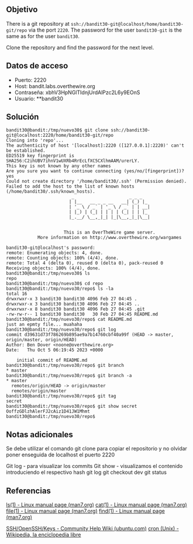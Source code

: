 ## Objetivo

There is a git repository at `ssh://bandit30-git@localhost/home/bandit30-git/repo` via the port `2220`. The password for the user `bandit30-git` is the same as for the user `bandit30`.

Clone the repository and find the password for the next level.
## Datos de acceso
- Puerto: 2220
- Host: bandit.labs.overthewire.org
- Contraseña: xbhV3HpNGlTIdnjUrdAlPzc2L6y9EOnS
- Usuario: **bandit30

## Solución

```
bandit30@bandit:/tmp/nuevo30$ git clone ssh://bandit30-git@localhost:2220/home/bandit30-git/repo
Cloning into 'repo'...
The authenticity of host '[localhost]:2220 ([127.0.0.1]:2220)' can't be established.
ED25519 key fingerprint is SHA256:C2ihUBV7ihnV1wUXRb4RrEcLfXC5CXlhmAAM/urerLY.
This key is not known by any other names
Are you sure you want to continue connecting (yes/no/[fingerprint])? yes
Could not create directory '/home/bandit30/.ssh' (Permission denied).
Failed to add the host to the list of known hosts (/home/bandit30/.ssh/known_hosts).
                         _                     _ _ _
                        | |__   __ _ _ __   __| (_) |_
                        | '_ \ / _` | '_ \ / _` | | __|
                        | |_) | (_| | | | | (_| | | |_
                        |_.__/ \__,_|_| |_|\__,_|_|\__|


                      This is an OverTheWire game server.
            More information on http://www.overthewire.org/wargames

bandit30-git@localhost's password:
remote: Enumerating objects: 4, done.
remote: Counting objects: 100% (4/4), done.
remote: Total 4 (delta 0), reused 0 (delta 0), pack-reused 0
Receiving objects: 100% (4/4), done.
bandit30@bandit:/tmp/nuevo30$ ls
repo
bandit30@bandit:/tmp/nuevo30$ cd repo
bandit30@bandit:/tmp/nuevo30/repo$ ls -la
total 16
drwxrwxr-x 3 bandit30 bandit30 4096 Feb 27 04:45 .
drwxrwxr-x 3 bandit30 bandit30 4096 Feb 27 04:45 ..
drwxrwxr-x 8 bandit30 bandit30 4096 Feb 27 04:45 .git
-rw-rw-r-- 1 bandit30 bandit30   30 Feb 27 04:45 README.md
bandit30@bandit:/tmp/nuevo30/repo$ cat README.md
just an epmty file... muahaha
bandit30@bandit:/tmp/nuevo30/repo$ git log
commit d39631d73f786269b895ae9a7b14760cbf40a99f (HEAD -> master, origin/master, origin/HEAD)
Author: Ben Dover <noone@overthewire.org>
Date:   Thu Oct 5 06:19:45 2023 +0000

    initial commit of README.md
bandit30@bandit:/tmp/nuevo30/repo$ git branch
* master
bandit30@bandit:/tmp/nuevo30/repo$ git branch -a
* master
  remotes/origin/HEAD -> origin/master
  remotes/origin/master
bandit30@bandit:/tmp/nuevo30/repo$ git tag
secret
bandit30@bandit:/tmp/nuevo30/repo$ git show secret
OoffzGDlzhAlerFJ2cAiz1D41JW1Mhmt
bandit30@bandit:/tmp/nuevo30/repo$
```


## Notas adicionales

Se debe utilizar el comando git clone para copiar el repositorio y no olvidar poner enseguida de localhost el puerto 2220

Git log - para visualizar los commits
Git show - visualizamos el contenido introduciendo el respectivo hash
git log
git checkout dev
git status



## Referencias

[ls(1) - Linux manual page (man7.org)](https://man7.org/linux/man-pages/man1/ls.1.html)
[cat(1) - Linux manual page (man7.org)](https://man7.org/linux/man-pages/man1/cat.1.html)
[file(1) - Linux manual page (man7.org)](https://man7.org/linux/man-pages/man1/file.1.html)
[find(1) - Linux manual page (man7.org)](https://man7.org/linux/man-pages/man1/find.1.html)

[SSH/OpenSSH/Keys - Community Help Wiki (ubuntu.com)](https://help.ubuntu.com/community/SSH/OpenSSH/Keys)
[cron (Unix) - Wikipedia, la enciclopedia libre](https://es.wikipedia.org/wiki/Cron_(Unix))